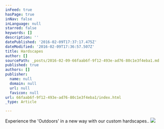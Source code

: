 ```yaml
---
inFeed: true
hasPage: true
inNav: false
inLanguage: null
starred: false
keywords: []
description: ''
datePublished: '2016-02-09T17:37:17.475Z'
dateModified: '2016-02-09T17:36:57.507Z'
title: Hardscapes
author: []
sourcePath: _posts/2016-02-09-66faab6f-9f12-493e-ad76-80c1e3f4eba1.md
published: true
authors: []
publisher:
  name: null
  domain: null
  url: null
  favicon: null
url: 66faab6f-9f12-493e-ad76-80c1e3f4eba1/index.html
_type: Article

---
```

Experience the 'Outdoors' in a new way with our custom hardscapes..
![](https://the-grid-user-content.s3-us-west-2.amazonaws.com/399afbe2-2183-4ace-bf09-0f1512795728.jpg)